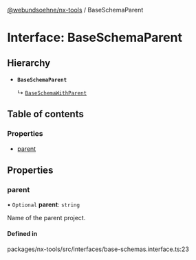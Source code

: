 [@webundsoehne/nx-tools](../README.md) / BaseSchemaParent

# Interface: BaseSchemaParent

## Hierarchy

- **`BaseSchemaParent`**

  ↳ [`BaseSchemaWithParent`](BaseSchemaWithParent.md)

## Table of contents

### Properties

- [parent](BaseSchemaParent.md#parent)

## Properties

### parent

• `Optional` **parent**: `string`

Name of the parent project.

#### Defined in

packages/nx-tools/src/interfaces/base-schemas.interface.ts:23
